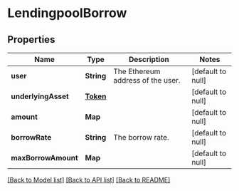 # LendingpoolBorrow
## Properties

| Name | Type | Description | Notes |
|------------ | ------------- | ------------- | -------------|
| **user** | **String** | The Ethereum address of the user. | [default to null] |
| **underlyingAsset** | [**Token**](Token.md) |  | [default to null] |
| **amount** | **Map** |  | [default to null] |
| **borrowRate** | **String** | The borrow rate. | [default to null] |
| **maxBorrowAmount** | **Map** |  | [default to null] |

[[Back to Model list]](../README.md#documentation-for-models) [[Back to API list]](../README.md#documentation-for-api-endpoints) [[Back to README]](../README.md)

